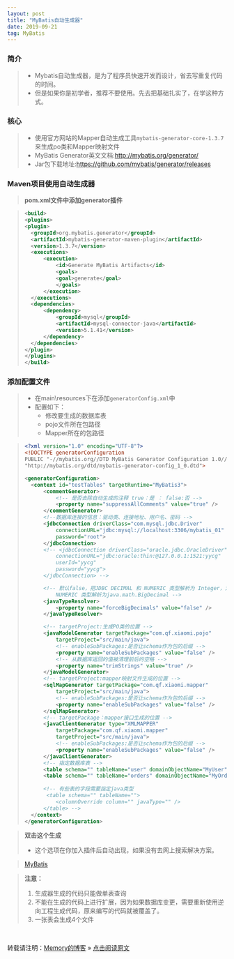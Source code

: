 ```yaml
---
layout: post
title: "MyBatis自动生成器"
date: 2019-09-21
tag: MyBatis
---
```

### 简介

> * Mybatis自动生成器，是为了程序员快速开发而设计，省去写重复代码的时间。
> * 但是如果你是初学者，推荐不要使用。先去把基础扎实了，在学这种方式。

### 核心

> * 使用官方网站的Mapper自动生成工具`mybatis-generator-core-1.3.7`来生成po类和Mapper映射文件
> * MyBatis Generator英文文档:<http://mybatis.org/generator/>
> * Jar包下载地址:<https://github.com/mybatis/generator/releases>

### Maven项目使用自动生成器

> **pom.xml文件中添加generator插件**

>```xml
><build>
><plugins>
><plugin>
>   <groupId>org.mybatis.generator</groupId>
>   <artifactId>mybatis-generator-maven-plugin</artifactId>
>   <version>1.3.7</version>
>   <executions>
>       <execution>
>           <id>Generate MyBatis Artifacts</id>
>           <goals>
>           <goal>generate</goal>
>           </goals>
>       </execution>
>   </executions>
>   <dependencies>
>       <dependency>
>           <groupId>mysql</groupId>
>           <artifactId>mysql-connector-java</artifactId>
>           <version>5.1.41</version>
>       </dependency>
>   </dependencies>
></plugin>
></plugins>
></build>
>```

### 添加配置文件

> * 在main\\resources下在添加`generatorConfig.xml`中
> * 配置如下：
>   - 修改要生成的数据库表
>   - pojo文件所在包路径
>   - Mapper所在的包路径

>```xml
><?xml version="1.0" encoding="UTF-8"?>
><!DOCTYPE generatorConfiguration
>PUBLIC "-//mybatis.org//DTD MyBatis Generator Configuration 1.0//EN"
>"http://mybatis.org/dtd/mybatis-generator-config_1_0.dtd">
>
><generatorConfiguration>
>	<context id="testTables" targetRuntime="MyBatis3">
>		<commentGenerator>
>			<!-- 是否去除自动生成的注释 true：是 ： false:否 -->
>			<property name="suppressAllComments" value="true" />
>		</commentGenerator>
>		<!--数据库连接的信息：驱动类、连接地址、用户名、密码 -->
>		<jdbcConnection driverClass="com.mysql.jdbc.Driver"
>			connectionURL="jdbc:mysql://localhost:3306/mybatis_01" userId="root"
>			password="root">
>		</jdbcConnection>
>		<!-- <jdbcConnection driverClass="oracle.jdbc.OracleDriver"
>			connectionURL="jdbc:oracle:thin:@127.0.0.1:1521:yycg" 
>			userId="yycg"
>			password="yycg">
>		</jdbcConnection> -->
>
>		<!-- 默认false，把JDBC DECIMAL 和 NUMERIC 类型解析为 Integer，为 true时把JDBC DECIMAL 和 
>			NUMERIC 类型解析为java.math.BigDecimal -->
>		<javaTypeResolver>
>			<property name="forceBigDecimals" value="false" />
>		</javaTypeResolver>
>
>		<!-- targetProject:生成PO类的位置 -->
>		<javaModelGenerator targetPackage="com.qf.xiaomi.pojo"
>			targetProject="src/main/java">
>			<!-- enableSubPackages:是否让schema作为包的后缀 -->
>			<property name="enableSubPackages" value="false" />
>			<!-- 从数据库返回的值被清理前后的空格 -->
>			<property name="trimStrings" value="true" />
>		</javaModelGenerator>
>       <!-- targetProject:mapper映射文件生成的位置 -->
>		<sqlMapGenerator targetPackage="com.qf.xiaomi.mapper"
>			targetProject="src/main/java">
>			<!-- enableSubPackages:是否让schema作为包的后缀 -->
>			<property name="enableSubPackages" value="false" />
>		</sqlMapGenerator>
>		<!-- targetPackage：mapper接口生成的位置 -->
>		<javaClientGenerator type="XMLMAPPER"
>			targetPackage="com.qf.xiaomi.mapper"
>			targetProject="src/main/java">
>			<!-- enableSubPackages:是否让schema作为包的后缀 -->
>			<property name="enableSubPackages" value="false" />
>		</javaClientGenerator>
>		<!-- 指定数据库表 -->
>		<table schema="" tableName="user" domainObjectName="MyUser"></table>
>		<table schema="" tableName="orders" domainObjectName="MyOrders"></table>
>		
>		<!-- 有些表的字段需要指定java类型
>		 <table schema="" tableName="">
>			<columnOverride column="" javaType="" />
>		</table> -->
>	</context>
></generatorConfiguration>
>```

> **双击这个生成**
> * 这个选项在你加入插件后自动出现，如果没有去网上搜索解决方案。

> [MyBatis](/images/MyBatis/003.png)

> **注意：**
> 1. 生成器生成的代码只能做单表查询  
> 2. 不能在生成的代码上进行扩展，因为如果数据库变更，需要重新使用逆向工程生成代码，原来编写的代码就被覆盖了。  
> 3. 一张表会生成4个文件  

<br>
    
转载请注明：[Memory的博客](https://www.shendonghai.com) » [点击阅读原文](http://www.shendonghai.com/2019/09/MyBatis%E8%87%AA%E5%8A%A8%E7%94%9F%E6%88%90%E5%99%A8/)